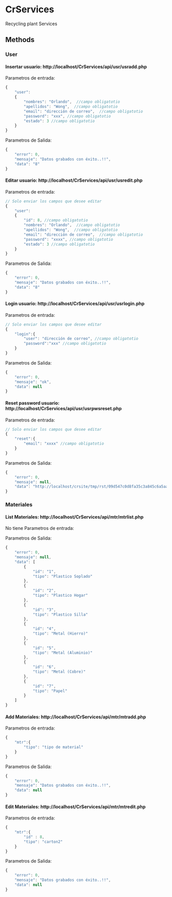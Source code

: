 # CrServices
Recycling plant Services


## Methods

### User

#### Insertar usuario: http://localhost/CrServices/api/usr/usradd.php

Parametros de entrada:
```javascript
{
    "user":
    {
        "nombres": "Orlando",  //campo obligatotio 
        "apellidos": "Wong",  //campo obligatotio 
        "email": "dirección de correo",  //campo obligatotio 
        "password": "xxx", //campo obligatotio 
        "estado": 3 //campo obligatotio 
    }
}
```

Parametros de Salida:
```javascript
{
    "error": 0,
    "mensaje": "Datos grabados con éxito..!!",
    "data": "8"
}
```


#### Editar usuario: http://localhost/CrServices/api/usr/usredit.php

Parametros de entrada:
```javascript
// Solo enviar los campos que desee editar
{
    "user":
    {
        "id": 8, //campo obligatotio 
        "nombres": "Orlando",  //campo obligatotio 
        "apellidos": "Wong",  //campo obligatotio 
        "email": "dirección de correo",  //campo obligatotio 
        "password": "xxxx", //campo obligatotio 
        "estado": 3 //campo obligatotio 
    }
}
```

Parametros de Salida:
```javascript
{
    "error": 0,
    "mensaje": "Datos grabados con éxito..!!",
    "data": "8"
}
```


#### Login usuario: http://localhost/CrServices/api/usr/usrlogin.php

Parametros de entrada:
```javascript
// Solo enviar los campos que desee editar
{
    "login":{
        "user": "dirección de correo", //campo obligatotio 
        "password":"xxx" //campo obligatotio 
    }
}
```

Parametros de Salida:
```javascript
{
    "error": 0,
    "mensaje": "ok",
    "data": null
}
```



#### Reset password usuario: http://localhost/CrServices/api/usr/usrpwsreset.php

Parametros de entrada:
```javascript
// Solo enviar los campos que desee editar
{
    "reset":{
        "email": "xxxx" //campo obligatotio 
    }
}
```

Parametros de Salida:
```javascript
{
    "error": 0,
    "mensaje": null,
    "data": "http://localhost/crsite/tmp/rst/09d547c0d8fa35c3a845c6a5aa19935f"
}
```


### Materiales

#### List Materiales: http://localhost/CrServices/api/mtr/mtrlist.php

No tiene Parametros de entrada:

Parametros de Salida:
```javascript
{
    "error": 0,
    "mensaje": null,
    "data": [
        {
            "id": "1",
            "tipo": "Plastico Soplado"
        },
        {
            "id": "2",
            "tipo": "Plastico Hogar"
        },
        {
            "id": "3",
            "tipo": "Plastico Silla"
        },
        {
            "id": "4",
            "tipo": "Metal (Hierro)"
        },
        {
            "id": "5",
            "tipo": "Metal (Aluminio)"
        },
        {
            "id": "6",
            "tipo": "Metal (Cobre)"
        },
        {
            "id": "7",
            "tipo": "Papel"
        }
    ]
}

```

#### Add Materiales: http://localhost/CrServices/api/mtr/mtradd.php

Parametros de entrada:
```javascript
{
    "mtr":{
        "tipo": "tipo de material"
    }
}
```

Parametros de Salida:
```javascript
{
    "error": 0,
    "mensaje": "Datos grabados con éxito..!!",
    "data": null
}
```


#### Edit Materiales: http://localhost/CrServices/api/mtr/mtredit.php

Parametros de entrada:
```javascript
{
    "mtr":{
        "id" : 8,
        "tipo": "carton2"
    }
}
```

Parametros de Salida:
```javascript
{
    "error": 0,
    "mensaje": "Datos grabados con éxito..!!",
    "data": null
}
```